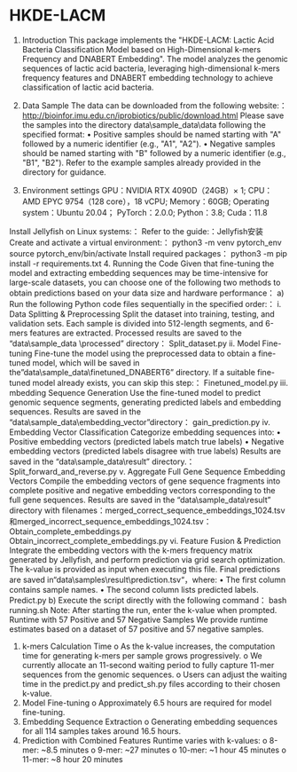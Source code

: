 # HKDE-LACM
1.	Introduction
This package implements the "HKDE-LACM: Lactic Acid Bacteria Classification Model based on High-Dimensional k-mers Frequency and DNABERT Embedding". The model analyzes the genomic sequences of lactic acid bacteria, leveraging high-dimensional k-mers frequency features and DNABERT embedding technology to achieve classification of lactic acid bacteria.
2.	Data Sample
The data can be downloaded from the following website:：http://bioinfor.imu.edu.cn/iprobiotics/public/download.html
Please save the samples into the directory data\sample_data\data following the specified format:
•	Positive samples should be named starting with "A" followed by a numeric identifier (e.g., "A1", "A2").
•	Negative samples should be named starting with "B" followed by a numeric identifier (e.g., "B1", "B2").
Refer to the example samples already provided in the directory for guidance.

3.	Environment settings
GPU：NVIDIA RTX 4090D（24GB）× 1;
CPU：AMD EPYC 9754（128 core），18 vCPU;
Memory：60GB;
Operating system：Ubuntu 20.04；
PyTorch：2.0.0;
Python：3.8;
Cuda：11.8

Install Jellyfish on Linux systems:：
Refer to the guide:：Jellyfish安装
Create and activate a virtual environment:：
python3 -m venv pytorch_env
source pytorch_env/bin/activate
Install required packages：
python3 -m pip install -r requirements.txt
4.	Running the Code
Given that fine-tuning the model and extracting embedding sequences may be time-intensive for large-scale datasets, you can choose one of the following two methods to obtain predictions based on your data size and hardware performance：
a)	Run the following Python code files sequentially in the specified order:：
i.	Data Splitting & Preprocessing
Split the dataset into training, testing, and validation sets. Each sample is divided into 512-length segments, and 6-mers features are extracted. Processed results are saved to the “data\sample_data \processed” directory：
Split_dataset.py 
ii.	Model Fine-tuning
Fine-tune the model using the preprocessed data to obtain a fine-tuned model, which will be saved in the”data\sample_data\finetuned_DNABERT6” directory. If a suitable fine-tuned model already exists, you can skip this step:：
Finetuned_model.py
iii.	mbedding Sequence Generation
Use the fine-tuned model to predict genomic sequence segments, generating predicted labels and embedding sequences. Results are saved in the “data\sample_data\embedding_vector”directory：
gain_prediction.py
iv.	Embedding Vector Classification
Categorize embedding sequences into:
•	Positive embedding vectors (predicted labels match true labels)
•	Negative embedding vectors (predicted labels disagree with true labels)
Results are saved in the
“data\sample_data\result” directory.：
Split_forward_and_reverse.py
v.	Aggregate Full Gene Sequence Embedding Vectors
Compile the embedding vectors of gene sequence fragments into complete positive and negative embedding vectors corresponding to the full gene sequences. Results are saved in the “data\sample_data\result” directory with filenames：merged_correct_sequence_embeddings_1024.tsv和merged_incorrect_sequence_embeddings_1024.tsv：
Obtain_complete_embeddings.py
Obtain_incorrect_complete_embeddings.py
vi.	Feature Fusion & Prediction
Integrate the embedding vectors with the k-mers frequency matrix generated by Jellyfish, and perform prediction via grid search optimization. The k-value is provided as input when executing this file. Final predictions are saved in“data\samples\result\prediction.tsv“，where:
•	The first column contains sample names.
•	The second column lists predicted labels.
Predict.py
b)	Execute the script directly with the following command：
bash running.sh
Note: After starting the run, enter the k-value when prompted.
Runtime with 57 Positive and 57 Negative Samples
We provide runtime estimates based on a dataset of 57 positive and 57 negative samples.
1.	k-mers Calculation Time
o	As the k-value increases, the computation time for generating k-mers per sample grows progressively.
o	We currently allocate an 11-second waiting period to fully capture 11-mer sequences from the genomic sequences.
o	Users can adjust the waiting time in the predict.py and predict_sh.py files according to their chosen k-value.
2.	Model Fine-tuning
o	Approximately 6.5 hours are required for model fine-tuning.
3.	Embedding Sequence Extraction
o	Generating embedding sequences for all 114 samples takes around 16.5 hours.
4.	Prediction with Combined Features
Runtime varies with k-values:
o	8-mer: ~8.5 minutes
o	9-mer: ~27 minutes
o	10-mer: ~1 hour 45 minutes
o	11-mer: ~8 hour 20 minutes

